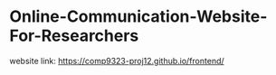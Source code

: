# Online-Communication-Website-For-Researchers
website link: https://comp9323-proj12.github.io/frontend/
